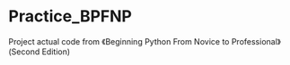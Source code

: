 # Practice_BPFNP
Project actual code from 《Beginning Python From Novice to Professional》 (Second Edition)
